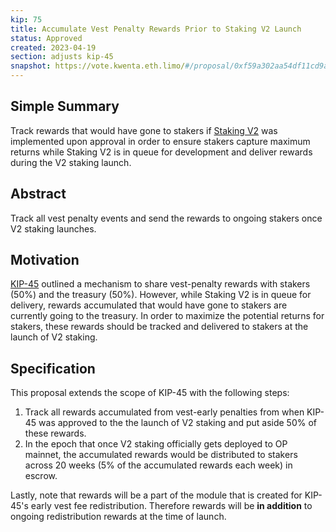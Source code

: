 ```yaml
---
kip: 75
title: Accumulate Vest Penalty Rewards Prior to Staking V2 Launch
status: Approved
created: 2023-04-19
section: adjusts kip-45
snapshot: https://vote.kwenta.eth.limo/#/proposal/0xf59a302aa54df11cd9a4990b87b19c8bf5584c536ef518160b7977b8b8472672
---
```


## Simple Summary

Track rewards that would have gone to stakers if [Staking V2](https://github.com/Kwenta/kwenta-state-log/blob/master/kips/kip-58.md) was implemented upon approval in order to ensure stakers capture maximum returns while Staking V2 is in queue for development and deliver rewards during the V2 staking launch.

## Abstract

Track all vest penalty events and send the rewards to ongoing stakers once V2 staking launches.

## Motivation

[KIP-45](https://github.com/Kwenta/kwenta-state-log/blob/master/kips/kip-45.md) outlined a mechanism to share vest-penalty rewards with stakers (50%) and the treasury (50%). However, while Staking V2 is in queue for delivery, rewards accumulated that would have gone to stakers are currently going to the treasury. In order to maximize the potential returns for stakers, these rewards should be tracked and delivered to stakers at the launch of V2 staking.

## Specification

This proposal extends the scope of KIP-45 with the following steps:

1. Track all rewards accumulated from vest-early penalties from when KIP-45 was approved to the the launch of V2 staking and put aside 50% of these rewards.
2. In the epoch that once V2 staking officially gets deployed to OP mainnet, the accumulated rewards would be distributed to stakers across 20 weeks (5% of the accumulated rewards each week) in escrow.

Lastly, note that rewards will be a part of the module that is created for KIP-45's early vest fee redistribution. Therefore rewards will be **in addition** to ongoing redistribution rewards at the time of launch.
